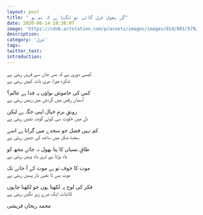 ```yaml
---
layout: post
title: " گر پھول غزل گائے تو لگتا ہے کہ تم ہو"
date: 2020-06-14 18:38:07
image: 'https://cdnb.artstation.com/p/assets/images/images/014/801/579/large/marie-cyrklewski-upside-downv2.jpg?1545581280'
description:
category: 'غزل'
tags:
twitter_text:
introduction:
---
```


کیسی دوری ہے کہ بس جاں سے قریں رہتی ہے  
تذکرہ میرا، مری بات کہیں رہتی ہے  

کس کی خاموش نواؤں پہ فدا ہے عالم؟  
آسماں رقص میں گردش میں زمیں رہتی ہے  

رونقِ بزمِ خیال اپنی جگہ ہے لیکن  
دل میں خلوت سی کوئی گوشہ نشیں رہتی ہے  

کم نہیں فضل جو سجدے میں گراتا ہے اسے  
سجدۂ شکر میں ساجد کی جبیں رہتی ہے  

طاقِ نسیاں کا پتا بھول نہ جائے مجھ کو  
یاد پڑتا ہے تری یاد وہیں رہتی ہے  

موت کا خوف تو ہے موت کے آ جانے تک  
موت بس تا نفسِ باز پسیں رہتی ہے  

فکر کی لوح پہ لکھتا ہوں جو لکھنا چاہوں  
کائنات ایک مرے زیرِ نگیں رہتی ہے  


محمد ریحان قریشی
